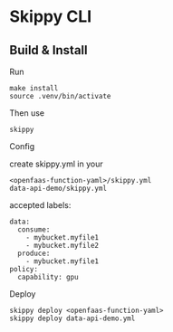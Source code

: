Skippy CLI
==========


Build & Install
---------------

Run

    make install
    source .venv/bin/activate

Then use

    skippy
    
Config 

create skippy.yml in your 
    
    <openfaas-function-yaml>/skippy.yml
    data-api-demo/skippy.yml 
    
accepted labels:

    data:
      consume:
        - mybucket.myfile1
        - mybucket.myfile2
      produce:
        - mybucket.myfile1
    policy:
      capability: gpu
     
Deploy 

    skippy deploy <openfaas-function-yaml>
    skippy deploy data-api-demo.yml 